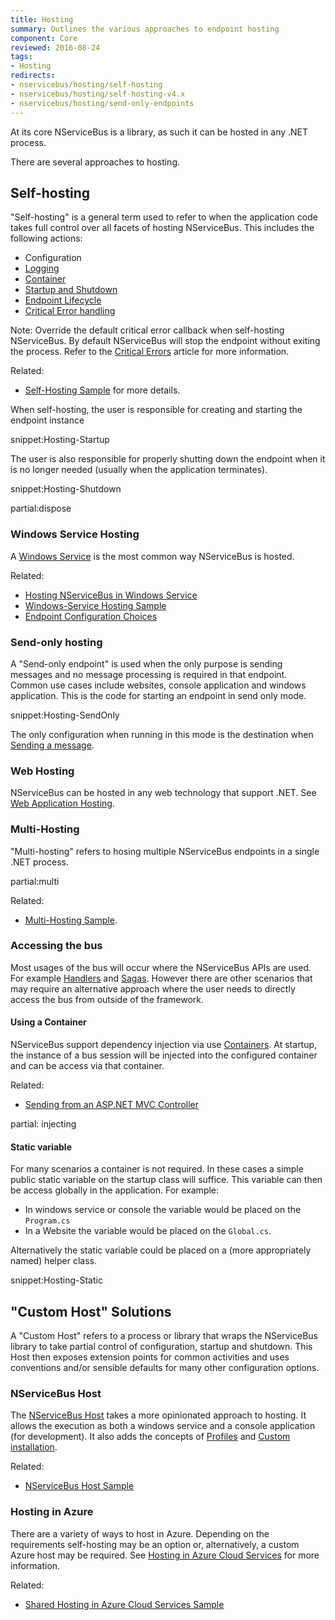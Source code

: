 ```yaml
---
title: Hosting
summary: Outlines the various approaches to endpoint hosting
component: Core
reviewed: 2016-08-24
tags:
- Hosting
redirects:
- nservicebus/hosting/self-hosting
- nservicebus/hosting/self-hosting-v4.x
- nservicebus/hosting/send-only-endpoints
---
```


At its core NServiceBus is a library, as such it can be hosted in any .NET process.

There are several approaches to hosting.


## Self-hosting

"Self-hosting" is a general term used to refer to when the application code takes full control over all facets of hosting NServiceBus. This includes the following actions:

 * Configuration
 * [Logging](/nservicebus/logging)
 * [Container](/nservicebus/containers/)
 * [Startup and Shutdown](/samples/startup-shutdown-sequence/)
 * [Endpoint Lifecycle](/nservicebus/lifecycle/)
 * [Critical Error handling](critical-errors.md)

Note: Override the default critical error callback when self-hosting NServiceBus. By default NServiceBus will stop the endpoint without exiting the process. Refer to the [Critical Errors](/nservicebus/hosting/critical-errors.md) article for more information.

Related:

 * [Self-Hosting Sample](/samples/hosting/self-hosting/) for more details.

When self-hosting, the user is responsible for creating and starting the endpoint instance

snippet:Hosting-Startup

The user is also responsible for properly shutting down the endpoint when it is no longer needed (usually when the application terminates).

snippet:Hosting-Shutdown

partial:dispose


### Windows Service Hosting

A [Windows Service](https://msdn.microsoft.com/en-us/library/d56de412.aspx) is the most common way NServiceBus is hosted.

Related:

 * [Hosting NServiceBus in Windows Service](windows-service.md)
 * [Windows-Service Hosting Sample](/samples/hosting/windows-service/)
 * [Endpoint Configuration Choices](/samples/endpoint-configuration/)


### Send-only hosting

A "Send-only endpoint" is used when the only purpose is sending messages and no message processing is required in that endpoint. Common use cases include websites, console application and windows application. This is the code for starting an endpoint in send only mode.

snippet:Hosting-SendOnly

The only configuration when running in this mode is the destination when [Sending a message](/nservicebus/messaging/send-a-message.md).


### Web Hosting

NServiceBus can be hosted in any web technology that support .NET. See [Web Application Hosting](web-application.md).


### Multi-Hosting

"Multi-hosting" refers to hosing multiple NServiceBus endpoints in a single .NET process.

partial:multi

Related:

 * [Multi-Hosting Sample](/samples/hosting/multi-hosting/).


### Accessing the bus

Most usages of the bus will occur where the NServiceBus APIs are used. For example [Handlers](/nservicebus/handlers/) and [Sagas](/nservicebus/sagas/). However there are other scenarios that may require an alternative approach where the user needs to directly access the bus from outside of the framework.


#### Using a Container

NServiceBus support dependency injection via use [Containers](/nservicebus/containers/). At startup, the instance of a bus session will be injected into the configured container and can be access via that container.

Related:

 * [Sending from an ASP.NET MVC Controller](/samples/web/send-from-mvc-controller/)


partial: injecting


#### Static variable

For many scenarios a container is not required. In these cases a simple public static variable on the startup class will suffice. This variable can then be access globally in the application. For example:

 * In windows service or console the variable would be placed on the `Program.cs`
 * In a Website the variable would be placed on the `Global.cs`.

Alternatively the static variable could be placed on a (more appropriately named) helper class.

snippet:Hosting-Static


## "Custom Host" Solutions

A "Custom Host" refers to a process or library that wraps the NServiceBus library to take partial control of configuration, startup and shutdown. This Host then exposes extension points for common activities and uses conventions and/or sensible defaults for many other configuration options.


### NServiceBus Host

The [NServiceBus Host](/nservicebus/hosting/nservicebus-host/) takes a more opinionated approach to hosting. It allows the execution as both a windows service and a console application (for development). It also adds the concepts of [Profiles](/nservicebus/hosting/nservicebus-host/profiles.md) and [Custom installation](/nservicebus/hosting/nservicebus-host/installation.md).

Related:

 * [NServiceBus Host Sample](/samples/hosting/nservicebus-host/)


### Hosting in Azure

There are a variety of ways to host in Azure. Depending on the requirements self-hosting may be an option or, alternatively, a custom Azure host may be required. See [Hosting in Azure Cloud Services](/nservicebus/hosting/cloud-services-host/) for more information.

Related:

 * [Shared Hosting in Azure Cloud Services Sample](/samples/azure/shared-host/)

